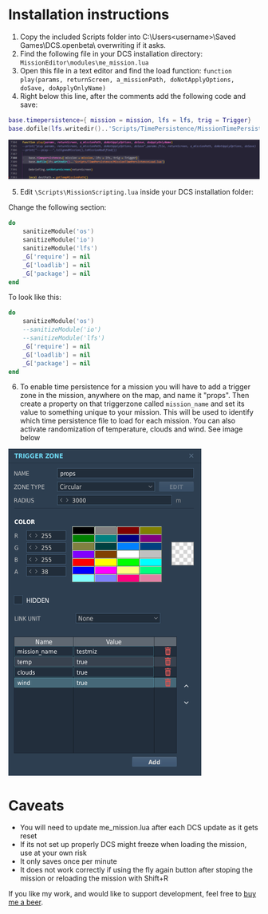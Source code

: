 # Installation instructions

1. Copy the included Scripts folder into C:\Users\<username>\Saved Games\DCS.openbeta\ overwriting if it asks.
2. Find the following file in your DCS installation directory: ``MissionEditor\modules\me_mission.lua``
3. Open this file in a text editor and find the load function: ``function play(params, returnScreen, a_missionPath, doNotApplyOptions, doSave, doApplyOnlyName)``
4. Right below this line, after the comments add the following code and save:
```lua
base.timepersistence={ mission = mission, lfs = lfs, trig = Trigger}
base.dofile(lfs.writedir()..'Scripts/TimePersistence/MissionTimePersistenceLoad.lua')
```

![me_mission.lua example](/me_mission.png)

5. Edit `\Scripts\MissionScripting.lua` inside your DCS installation folder:
   
  Change the following section:
  ```lua
  do
      sanitizeModule('os')
      sanitizeModule('io')
      sanitizeModule('lfs')
      _G['require'] = nil
      _G['loadlib'] = nil
      _G['package'] = nil
  end
  ```
  To look like this:
  ```lua
  do
      sanitizeModule('os')
      --sanitizeModule('io')
      --sanitizeModule('lfs')
      _G['require'] = nil
      _G['loadlib'] = nil
      _G['package'] = nil
  end
  ```
   
6. To enable time persistence for a mission you will have to add a trigger zone in the mission, anywhere on the map, and name it "props". Then create a property on that triggerzone called ``mission_name`` and set its value to something unique to your mission. This will be used to identify which time persistence file to load for each mission. You can also activate randomization of temperature, clouds and wind. See image below

![Trigger zone example](/triggerzone.png)


# Caveats

- You will need to update me_mission.lua after each DCS update as it gets reset
- If its not set up properly DCS might freeze when loading the mission, use at your own risk
- It only saves once per minute
- It does not work correctly if using the fly again button after stoping the mission or reloading the mission with Shift+R

If you like my work, and would like to support development, feel free to [buy me a beer](https://www.buymeacoffee.com/dzsek).
